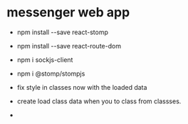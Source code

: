 # messenger web app

- npm install --save react-stomp
- npm install --save react-route-dom
- npm i sockjs-client
- npm i @stomp/stompjs


- fix style in classes now with the loaded data

- create load class data when you to class from classses.

- 